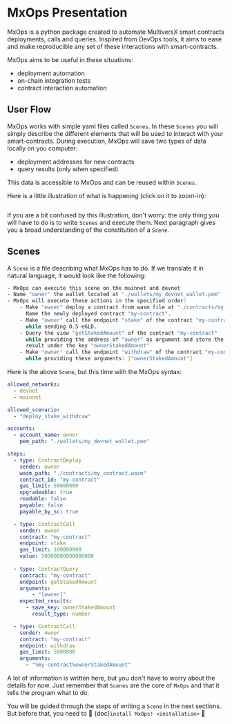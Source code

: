 # MxOps Presentation

MxOps is a python package created to automate MultiversX smart contracts deployments, calls and queries.
Inspired from DevOps tools, it aims to ease and make reproducible any set of these interactions with smart-contracts.

MxOps aims to be useful in these situations:

- deployment automation
- on-chain integration tests
- contract interaction automation

## User Flow

MxOps works with simple yaml files called `Scenes`. In these `Scenes` you will simply describe the different elements that will be used to interact with your smart-contracts.
During execution, MxOps will save two types of data locally on you computer:

- deployment addresses for new contracts
- query results (only when specified)

This data is accessible to MxOps and can be reused within `Scenes`.

Here is a little illustration of what is happening (click on it to zoom-in):

```{thumbnail} ../images/mxops_illustration.svg
```

If you are a bit confused by this illustration, don't worry: the only thing you will have to do is to write `Scenes` and execute them. Next paragraph gives you a broad understanding of the constitution of a `Scene`.

## Scenes

A `Scene` is a file describing what MxOps has to do. If we translate it in natural language, it would look like the following:

  ```bash
  - MxOps can execute this scene on the mainnet and devnet
  - Name "owner" the wallet located at "./wallets/my_devnet_wallet.pem"
  - MxOps will execute these actions in the specified order:
      - Make "owner" deploy a contract from wasm file at "./contracts/my_contract.wasm".
        Name the newly deployed contract "my-contract".
      - Make "owner" call the endpoint "stake" of the contract "my-contract"
        while sending 0.5 eGLD.
      - Query the view "getStakedAmount" of the contract "my-contract"
        while providing the address of "owner" as argument and store the
        result under the key "ownerStakedAmount"
      - Make "owner" call the endpoint "withdraw" of the contract "my-contract"
        while providing these arguments: ["ownerStakedAmount"]
  ```

Here is the above `Scene`, but this time with the MxOps syntax:

  ```yaml
  allowed_networks:
    - devnet
    - mainnet

  allowed_scenario:
    - "deploy_stake_withdraw"

  accounts:
    - account_name: owner
      pem_path: "./wallets/my_devnet_wallet.pem"

  steps:
    - type: ContractDeploy
      sender: owner
      wasm_path: "./contracts/my_contract.wasm"
      contract_id: "my-contract"
      gas_limit: 50000000
      upgradeable: true
      readable: false
      payable: false
      payable_by_sc: true

    - type: ContractCall
      sender: owner
      contract: "my-contract"
      endpoint: stake
      gas_limit: 100000000
      value: 50000000000000000
    
    - type: ContractQuery
      contract: "my-contract"
      endpoint: getStakedAmount
      arguments:
          - "[owner]"
      expected_results:
        - save_key: ownerStakedAmount
          result_type: number

    - type: ContractCall
      sender: owner
      contract: "my-contract"
      endpoint: withdraw
      gas_limit: 5000000
      arguments:
        - "%my-contract%ownerStakedAmount"

  ```

A lot of information is written here, but you don't have to worry about the details for now. Just remember that `Scenes` are the core of `MxOps` and that it tells the program what to do.

You will be guided through the steps of writing a `Scene` in the next sections. But before that, you need to 🚧 {doc}`install MxOps! <installation>` 🚧
